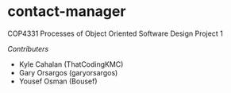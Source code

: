 # contact-manager
COP4331 Processes of Object Oriented Software Design Project 1

*Contributers*
- Kyle Cahalan (ThatCodingKMC)
- Gary Orsargos (garyorsargos)
- Yousef Osman  (Bousef)

